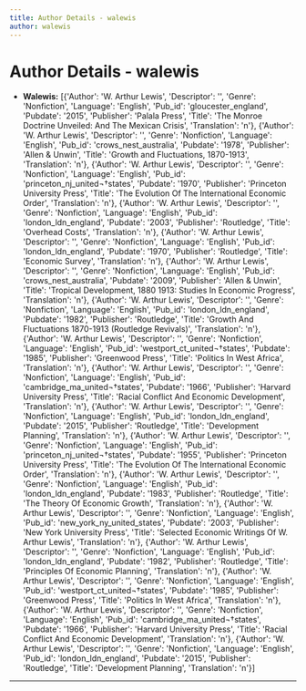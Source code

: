 ```yaml
---
title: Author Details - walewis
author: walewis
---
```


# Author Details - walewis

<ul>
    <li><strong>Walewis:</strong> [{'Author': 'W. Arthur Lewis', 'Descriptor': '', 'Genre': 'Nonfiction', 'Language': 'English', 'Pub_id': 'gloucester_england', 'Pubdate': '2015', 'Publisher': 'Palala Press', 'Title': 'The Monroe Doctrine Unveiled: And The Mexican Crisis', 'Translation': 'n'}, {'Author': 'W. Arthur Lewis', 'Descriptor': '', 'Genre': 'Nonfiction', 'Language': 'English', 'Pub_id': 'crows_nest_australia', 'Pubdate': '1978', 'Publisher': 'Allen & Unwin', 'Title': 'Growth and Fluctuations, 1870-1913', 'Translation': 'n'}, {'Author': 'W. Arthur Lewis', 'Descriptor': '', 'Genre': 'Nonfiction', 'Language': 'English', 'Pub_id': 'princeton_nj_united¬†states', 'Pubdate': '1970', 'Publisher': 'Princeton University Press', 'Title': 'The Evolution Of The International Economic Order', 'Translation': 'n'}, {'Author': 'W. Arthur Lewis', 'Descriptor': '', 'Genre': 'Nonfiction', 'Language': 'English', 'Pub_id': 'london_ldn_england', 'Pubdate': '2003', 'Publisher': 'Routledge', 'Title': 'Overhead Costs', 'Translation': 'n'}, {'Author': 'W. Arthur Lewis', 'Descriptor': '', 'Genre': 'Nonfiction', 'Language': 'English', 'Pub_id': 'london_ldn_england', 'Pubdate': '1970', 'Publisher': 'Routledge', 'Title': 'Economic Survey', 'Translation': 'n'}, {'Author': 'W. Arthur Lewis', 'Descriptor': '', 'Genre': 'Nonfiction', 'Language': 'English', 'Pub_id': 'crows_nest_australia', 'Pubdate': '2009', 'Publisher': 'Allen & Unwin', 'Title': 'Tropical Development, 1880 1913: Studies In Economic Progress', 'Translation': 'n'}, {'Author': 'W. Arthur Lewis', 'Descriptor': '', 'Genre': 'Nonfiction', 'Language': 'English', 'Pub_id': 'london_ldn_england', 'Pubdate': '1982', 'Publisher': 'Routledge', 'Title': 'Growth And Fluctuations 1870-1913 (Routledge Revivals)', 'Translation': 'n'}, {'Author': 'W. Arthur Lewis', 'Descriptor': '', 'Genre': 'Nonfiction', 'Language': 'English', 'Pub_id': 'westport_ct_united¬†states', 'Pubdate': '1985', 'Publisher': 'Greenwood Press', 'Title': 'Politics In West Africa', 'Translation': 'n'}, {'Author': 'W. Arthur Lewis', 'Descriptor': '', 'Genre': 'Nonfiction', 'Language': 'English', 'Pub_id': 'cambridge_ma_united¬†states', 'Pubdate': '1966', 'Publisher': 'Harvard University Press', 'Title': 'Racial Conflict And Economic Development', 'Translation': 'n'}, {'Author': 'W. Arthur Lewis', 'Descriptor': '', 'Genre': 'Nonfiction', 'Language': 'English', 'Pub_id': 'london_ldn_england', 'Pubdate': '2015', 'Publisher': 'Routledge', 'Title': 'Development Planning', 'Translation': 'n'}, {'Author': 'W. Arthur Lewis', 'Descriptor': '', 'Genre': 'Nonfiction', 'Language': 'English', 'Pub_id': 'princeton_nj_united¬†states', 'Pubdate': '1955', 'Publisher': 'Princeton University Press', 'Title': 'The Evolution Of The International Economic Order', 'Translation': 'n'}, {'Author': 'W. Arthur Lewis', 'Descriptor': '', 'Genre': 'Nonfiction', 'Language': 'English', 'Pub_id': 'london_ldn_england', 'Pubdate': '1983', 'Publisher': 'Routledge', 'Title': 'The Theory Of Economic Growth', 'Translation': 'n'}, {'Author': 'W. Arthur Lewis', 'Descriptor': '', 'Genre': 'Nonfiction', 'Language': 'English', 'Pub_id': 'new_york_ny_united_states', 'Pubdate': '2003', 'Publisher': 'New York University Press', 'Title': 'Selected Economic Writings Of W. Arthur Lewis', 'Translation': 'n'}, {'Author': 'W. Arthur Lewis', 'Descriptor': '', 'Genre': 'Nonfiction', 'Language': 'English', 'Pub_id': 'london_ldn_england', 'Pubdate': '1982', 'Publisher': 'Routledge', 'Title': 'Principles Of Economic Planning', 'Translation': 'n'}, {'Author': 'W. Arthur Lewis', 'Descriptor': '', 'Genre': 'Nonfiction', 'Language': 'English', 'Pub_id': 'westport_ct_united¬†states', 'Pubdate': '1985', 'Publisher': 'Greenwood Press', 'Title': 'Politics In West Africa', 'Translation': 'n'}, {'Author': 'W. Arthur Lewis', 'Descriptor': '', 'Genre': 'Nonfiction', 'Language': 'English', 'Pub_id': 'cambridge_ma_united¬†states', 'Pubdate': '1966', 'Publisher': 'Harvard University Press', 'Title': 'Racial Conflict And Economic Development', 'Translation': 'n'}, {'Author': 'W. Arthur Lewis', 'Descriptor': '', 'Genre': 'Nonfiction', 'Language': 'English', 'Pub_id': 'london_ldn_england', 'Pubdate': '2015', 'Publisher': 'Routledge', 'Title': 'Development Planning', 'Translation': 'n'}]</li>
</ul>
<hr>